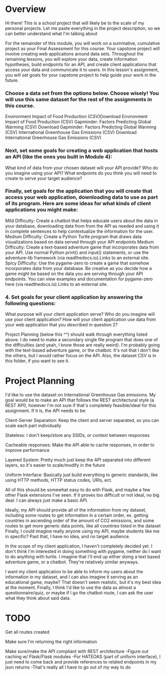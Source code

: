 # Overview
Hi there! This is a school project that will likely be to the scale of my personal projects. Let me paste everything in the project description, so we can better understand what I'm talking about


For the remainder of this module, you will work on a summative, cumulative project as your Final Assessment for this course. Your capstone project will involve creating web applications around data sets. Throughout the remaining lessons, you will explore your data, create information hypotheses, build endpoints for an API, and create client applications that access your data and communicate it to users. In this lesson's assignment, you will set goals for your capstone project to help guide your work in the future.

### Choose a data set from the options below. Choose wisely! You will use this same dataset for the rest of the assignments in this course.

Environment Impact of Food Production (CSV)Download Environment Impact of Food Production (CSV)
Gapminder: Factors Predicting Global Warming (CSV) Download Gapminder: Factors Predicting Global Warming (CSV) 
International Greenhouse Gas Emissions (CSV) Download International Greenhouse Gas Emissions (CSV) 

### Next, set some goals for creating a web application that hosts an API (like the ones you built in Module 4):

What kind of data from your chosen dataset will your API provide?
Who do you imagine using your API?
What endpoints do you think you will need to create to serve your target audience?

### Finally, set goals for the application that you will create that access your web application, downloading data to use as part of its program. Here are some ideas for what kinds of client applications you might make:

Mild Difficulty: Create a chatbot that helps educate users about the data in your database, downloading data from from the API as needed and using it in complete sentences to help contextualize the information for the user.
Medium Difficulty: Create a Python Turtle program that draws data visualizations based on data served through your API endpoints
Medium Difficulty: Create a text-based adventure game that incorporates data from your API. Use normal Python print() and input() statements, or use the adventure-lib framework (via readthedocs.io).Links to an external site.
Spicy Difficulty: Use the pygame-zero to create a game that somehow incorporates data from your database. Be creative as you decide how a game might be based on the data you are serving through your API endpoints. You can view examples and documentation for pygame-zero here (via readthedocs.io).Links to an external site.

### 4. Set goals for your client application by answering the following questions:

What purpose will your client application serve?
Who do you imagine will use your client application?
How will your client application use data from your web application that you described in question 2?


Project Planning (below this ^^) should walk through everything listed above. I do need to make a secondary single file program that does one of the difficulties (and yeah, I know those are really weird). I'm probably going with the text-based adventure game, or the chatbot. It's not that I don't like the others, but I would rather focus on the API. Also, the dataset CSV is in this folder, if you want to see it.

# Project Planning
I'd like to use the dataset on International Greenhouse Gas emissions. My goal would be to make an API that follows the REST architectural style (a REST API), however I'm not sure if that's completely feasible/ideal for this assignment. If it is, the API needs to be:


Client-Server Separation: Keep the client and server separated, so you can scale each part individually

Stateless: I don't keep/store any SSIDs, or context between responses

Cacheable responses: Make the API able to cache responses, in order to improve performance

Layered System: Pretty much just keep the API separated into different layers, so it's easier to scale/modify in the future

Uniform Interface: Basically just build everything to generic standards, like using HTTP methods, HTTP status codes, URIs, ect.

 
All of this should be somewhat easy to do with Flask, and maybe a few other Flask extensions I've seen. If it proves too difficult or not ideal, no big deal. I can always just make a basic API.

Ideally, my API should provide all of the information from my dataset, including some routes to get information in a certain order, ex. getting countries in ascending order of the amount of CO2 emissions, and some routes to get more generic data points, like all countries listed in the dataset Finally, I could imagine really anyone using my API, maybe students like me in specific? Past that, I have no idea, and no target audience. 

In the scope of my client application, I haven't completely decided yet. I don't think I'm interested in doing something with pygame, neither do I want to do anything with turtle. I imagine that I'll end up either doing a text based adventure game, or a chatbot. They're relatively similar anyways.

I want my client application to be able to inform my users about the information in my dataset, and I can also imagine it serving as an educational game, maybe? That doesn't seem realistic, but it's my best idea at the moment. Finally, I think I'd like to use the data as almost a questionnaire/quiz, or maybe if I go the chatbot route, I can ask the user what they think about said data.

# TODO
Get all routes created

Make sure I'm returning the right information

Make sure/make the API compliant with REST architecture
-Figure out caching w/ Flask/Flask modules
-For HATEOAS (part of uniform interface), I just need to come back and provide references to related endpoints in my json returns
-That's really all I have to go out of my way to do
 